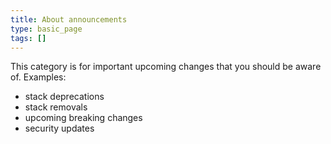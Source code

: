 ```yaml
---
title: About announcements
type: basic_page
tags: []
---
```


This category is for important upcoming changes that you should be aware of. Examples:
- stack deprecations
- stack removals
- upcoming breaking changes
- security updates

